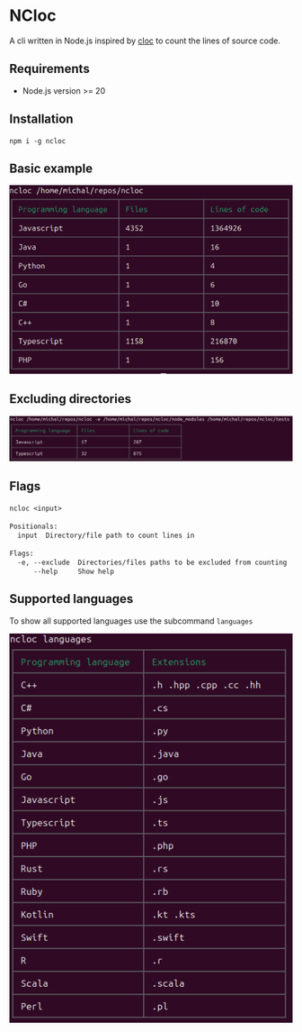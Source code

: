 # NCloc

A cli written in Node.js inspired by [cloc](https://github.com/AlDanial/cloc) to count the lines of source code.

## Requirements
- Node.js version >= 20
  
## Installation

```
npm i -g ncloc
```

## Basic example

![Screenshot](resources/basic_usage.png)

## Excluding directories

![Screenshot](resources/excluding_usage.png)

## Flags

```
ncloc <input>

Positionals:
  input  Directory/file path to count lines in

Flags:
  -e, --exclude  Directories/files paths to be excluded from counting
      --help     Show help
```

## Supported languages

To show all supported languages use the subcommand `languages`

![Screenshot](resources/languages.png)
